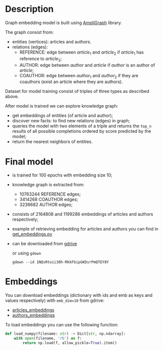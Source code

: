 # Description
Graph embedding model is built using [AmpliGraph](https://docs.ampligraph) library.

The graph consist from:
- entities (vertices): articles and authors.
- relations (edges):
    - REFERENCE: edge between $article_1$ and $article_2$ if $article_1$ has reference to $article_2$;
    - AUTHOR: edge between $author$ and $article$ if $author$ is an author of $article$;
    - COAUTHOR: edge between $author_1$ and $author_2$ if they are coauthors (exist an article where they are authors).

Dataset for model training consist of triples of three types as described above.

After model is trained we can explore knowledge graph:
- get embeddings of entities (of article and author);
- discover new facts: to find new relations (edges) in graph;
- queries the model with two elements of a triple and returns the `top_n` results of all possible completions ordered by score predicted by the model;
- return the nearest neighbors of entities.

# Final model
- is trained for 100 epochs with embedding size 10;
- knowledge graph is extracted from:
    - 10763244 REFERENCE edges;
    - 3414268 COAUTHOR edges;
    - 3236682 AUTHOR edges;
- consists of 2164808 and 1199286 embeddings of articles and authors respectively;
- example of retrieving embedding for articles and authors you can find in [get_embeddings.py](get_embeddings.py)
- can be downloaded from [gdrive](https://drive.google.com/file/d/1NQsRtoii30h-MkkFbipGKDsrPmQTEY8Y)

    or using `gdown`
    ```shell
    gdown --id 1NQsRtoii30h-MkkFbipGKDsrPmQTEY8Y
    ```

# Embeddings
You can download embeddings (dictionary with ids and emb as keys and values respectively) with `emb_dim=10` from gdrive:
- [articles_embeddings](https://drive.google.com/file/d/1T6qhVNpnzhOcJzM5CIH4sZ52OAumIXs3)
- [authors_embeddings](https://drive.google.com/file/d/1XWZYopltvEPUv6-p5FLMCxQAIjzlqJYP)

To load embeddings you can use the following function:
```python
def load_numpy(filename: str) -> Dict[str, np.ndarray]:
    with open(filename, 'rb') as f:
        return np.load(f, allow_pickle=True).item()
```
